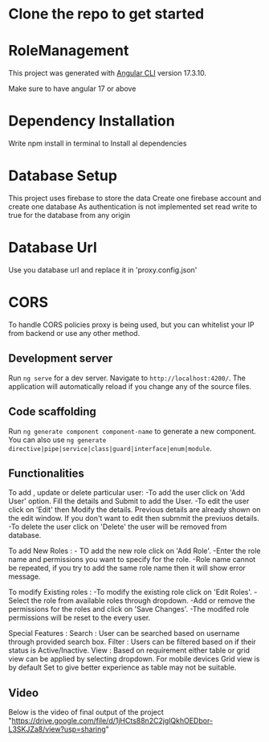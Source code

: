# Clone the repo to get started



# RoleManagement

This project was generated with [Angular CLI](https://github.com/angular/angular-cli) version 17.3.10.

Make sure to have angular 17 or above

# Dependency Installation
Write npm install in terminal to Install al dependencies

# Database Setup
This project uses firebase to store the data
Create one firebase account and create one database
As authentication is not implemented set read write to true for the database from any origin

# Database Url
Use you database url and replace it in 'proxy.config.json'

# CORS
To handle CORS policies proxy is being used, but you can whitelist your IP from backend or use any other method.

## Development server

Run `ng serve` for a dev server. Navigate to `http://localhost:4200/`. The application will automatically reload if you change any of the source files.

## Code scaffolding

Run `ng generate component component-name` to generate a new component. You can also use `ng generate directive|pipe|service|class|guard|interface|enum|module`.


## Functionalities

To add , update or delete particular user:
    -To add the user click on 'Add User' option. Fill the details and Submit to add the User.
    -To edit the user click on 'Edit' then Modify the details. Previous details are already shown on the edit window.
     If you don't want to edit then submmit the previuos details.
    -To delete the user click on 'Delete' the user will be removed from database.

To add New Roles :
    - TO add the new role click on 'Add Role'.
    -Enter the role name and permissions you want to specify for the role.
    -Role name cannot be repeated, if you try to add the same role name then it will show error message.

To modify Existing roles :
    -To modify the existing role click on 'Edit Roles'.
    -Select the role from available roles through dropdown.
    -Add or remove the permissions for the roles and click on 'Save Changes'.
    -The modifed role permissions will be reset to the every user.

Special Features :
    Search : User can be searched based on username through provided search box.
    Filter : Users can be filtered based on if their status is Active/Inactive.
    View   : Based on requirement either table or grid view can be applied by selecting dropdown.
             For mobile devices Grid view is by default Set to give better experience as table may not be suitable.


## Video
Below is the video of final output of the project
"https://drive.google.com/file/d/1jHCts88n2C2jglQkhOEDbor-L3SKJZa8/view?usp=sharing"